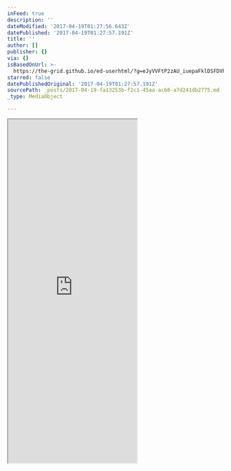 ```yaml
---
inFeed: true
description: ''
dateModified: '2017-04-19T01:27:56.643Z'
datePublished: '2017-04-19T01:27:57.191Z'
title: ''
author: []
publisher: {}
via: {}
isBasedOnUrl: >-
  https://the-grid.github.io/ed-userhtml/?g=eJyVVFtP2zAU_iuepaFklDSFDVhCqbQJtCI2Jja2B8SDSU4ab64d2e5NqP99x3F6pUObKqXJuX3fuZIzXmg2BMLzLr1S9lLpYf_SSQ5OOvHJaXx0fHr6tnMcU6KkUAytJlzmahJVTIO0kcm0EuK7CuJWHFLChFATq5k0tT6bdanVI6DE6KxLS2srk7TbBaJEv5St_0emvQ1VU3pUOgfdpfht7EyAQ85tmXTi-HVKSuCD0ibvjt5X05R420QqCSma15y4HHSpVPScnLV9kviGKl5ZYmcVxrMwte1fbMy8FC3HTBO0JV2Sq2w0dAkOwF4IcK8fZv08eLlIYYruQVMhoTJmuZJRqaEge3tklzxCGUxvioD2aEjOyUEnJE81DwRGHjt9zOjRWL0TZzPePul4Si4pZIAxIwFyYEuEihdI2BtEQpMI39LmE5_PuZFerd0ndI_i01FMFpJeI0kXkXyQlMzx11AtmcwF-Np9BmPYANCqGMnMJRDAghHTA4MKiHJmWWQqwW1AE19eEjjtKo1D59RM8T_3zXF1Ye4PH0LHEISB_w9Da19H6ZX3DIkGO9ISizjhNis91_v4wXHMGGJQP5x9adUPDhOaNJjRpjzAyI8a2O904Qb2Uz3yax5uKyK_CEi5Ruo8uFZUU7rlnmFsVhm40Frpr1j2OgwJmlCZ4JihB8CSNt3iUoL2wlWNt2Gf2y4ZzDc5aHAHpAHfnl2vXEt77pfRNAVHpAAipfmAy9VcNjdkuTk94q4NzmTBsKF-8pcRcP6xDtJipj9rdEq4XLTcKStlbDOVa6pow2cxoSMt3IQ-UTcpWtAEj53K4e62_1ENK7xD0gbLIbq7vQ5bmH8BWoN-2XZhFc7TnQSiNZbB1bebL9gQjbeOF7PgibrDhovi2NEWHTOBtzdxX_OwRegbP7Bzv0ZNC1ieX4wx_DU3iILAmOFfVAEdNuVpkR2r3PJlXy3UOoq1LCvraOsAK2lAlXwxeh32rO1v9fkfUfFFVA
starred: false
datePublishedOriginal: '2017-04-19T01:27:57.191Z'
sourcePath: _posts/2017-04-19-fa13253b-f2c1-45aa-ac66-a7d241db2775.md
_type: MediaObject

---
```

<iframe src="https://the-grid.github.io/ed-userhtml/?g=eJyVVFtP2zAU_iuepaFklDSFDVhCqbQJtCI2Jja2B8SDSU4ab64d2e5NqP99x3F6pUObKqXJuX3fuZIzXmg2BMLzLr1S9lLpYf_SSQ5OOvHJaXx0fHr6tnMcU6KkUAytJlzmahJVTIO0kcm0EuK7CuJWHFLChFATq5k0tT6bdanVI6DE6KxLS2srk7TbBaJEv5St_0emvQ1VU3pUOgfdpfht7EyAQ85tmXTi-HVKSuCD0ibvjt5X05R420QqCSma15y4HHSpVPScnLV9kviGKl5ZYmcVxrMwte1fbMy8FC3HTBO0JV2Sq2w0dAkOwF4IcK8fZv08eLlIYYruQVMhoTJmuZJRqaEge3tklzxCGUxvioD2aEjOyUEnJE81DwRGHjt9zOjRWL0TZzPePul4Si4pZIAxIwFyYEuEihdI2BtEQpMI39LmE5_PuZFerd0ndI_i01FMFpJeI0kXkXyQlMzx11AtmcwF-Np9BmPYANCqGMnMJRDAghHTA4MKiHJmWWQqwW1AE19eEjjtKo1D59RM8T_3zXF1Ye4PH0LHEISB_w9Da19H6ZX3DIkGO9ISizjhNis91_v4wXHMGGJQP5x9adUPDhOaNJjRpjzAyI8a2O904Qb2Uz3yax5uKyK_CEi5Ruo8uFZUU7rlnmFsVhm40Frpr1j2OgwJmlCZ4JihB8CSNt3iUoL2wlWNt2Gf2y4ZzDc5aHAHpAHfnl2vXEt77pfRNAVHpAAipfmAy9VcNjdkuTk94q4NzmTBsKF-8pcRcP6xDtJipj9rdEq4XLTcKStlbDOVa6pow2cxoSMt3IQ-UTcpWtAEj53K4e62_1ENK7xD0gbLIbq7vQ5bmH8BWoN-2XZhFc7TnQSiNZbB1bebL9gQjbeOF7PgibrDhovi2NEWHTOBtzdxX_OwRegbP7Bzv0ZNC1ieX4wx_DU3iILAmOFfVAEdNuVpkR2r3PJlXy3UOoq1LCvraOsAK2lAlXwxeh32rO1v9fkfUfFFVA" height="800" style=""></iframe>